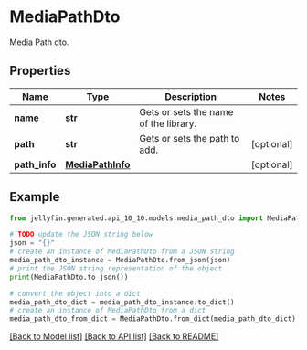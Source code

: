 # MediaPathDto

Media Path dto.

## Properties

Name | Type | Description | Notes
------------ | ------------- | ------------- | -------------
**name** | **str** | Gets or sets the name of the library. | 
**path** | **str** | Gets or sets the path to add. | [optional] 
**path_info** | [**MediaPathInfo**](MediaPathInfo.md) |  | [optional] 

## Example

```python
from jellyfin.generated.api_10_10.models.media_path_dto import MediaPathDto

# TODO update the JSON string below
json = "{}"
# create an instance of MediaPathDto from a JSON string
media_path_dto_instance = MediaPathDto.from_json(json)
# print the JSON string representation of the object
print(MediaPathDto.to_json())

# convert the object into a dict
media_path_dto_dict = media_path_dto_instance.to_dict()
# create an instance of MediaPathDto from a dict
media_path_dto_from_dict = MediaPathDto.from_dict(media_path_dto_dict)
```
[[Back to Model list]](README.md#documentation-for-models) [[Back to API list]](README.md#documentation-for-api-endpoints) [[Back to README]](README.md)


